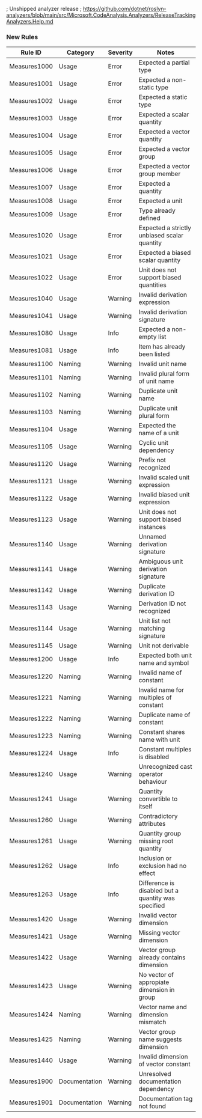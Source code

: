 ; Unshipped analyzer release
; https://github.com/dotnet/roslyn-analyzers/blob/main/src/Microsoft.CodeAnalysis.Analyzers/ReleaseTrackingAnalyzers.Help.md

### New Rules

Rule ID | Category | Severity | Notes
--------|----------|----------|--------------------
Measures1000 | Usage | Error | Expected a partial type
Measures1001 | Usage | Error | Expected a non-static type
Measures1002 | Usage | Error | Expected a static type
Measures1003 | Usage | Error | Expected a scalar quantity
Measures1004 | Usage | Error | Expected a vector quantity
Measures1005 | Usage | Error | Expected a vector group
Measures1006 | Usage | Error | Expected a vector group member
Measures1007 | Usage | Error | Expected a quantity
Measures1008 | Usage | Error | Expected a unit
Measures1009 | Usage | Error | Type already defined
Measures1020 | Usage | Error | Expected a strictly unbiased scalar quantity
Measures1021 | Usage | Error | Expected a biased scalar quantity
Measures1022 | Usage | Error | Unit does not support biased quantities
Measures1040 | Usage | Warning | Invalid derivation expression
Measures1041 | Usage | Warning | Invalid derivation signature
Measures1080 | Usage | Info | Expected a non-empty list
Measures1081 | Usage | Info | Item has already been listed
Measures1100 | Naming | Warning | Invalid unit name
Measures1101 | Naming | Warning | Invalid plural form of unit name
Measures1102 | Naming | Warning | Duplicate unit name
Measures1103 | Naming | Warning | Duplicate unit plural form
Measures1104 | Usage | Warning | Expected the name of a unit
Measures1105 | Usage | Warning | Cyclic unit dependency
Measures1120 | Usage | Warning | Prefix not recognized
Measures1121 | Usage | Warning | Invalid scaled unit expression
Measures1122 | Usage | Warning | Invalid biased unit expression
Measures1123 | Usage | Warning | Unit does not support biased instances
Measures1140 | Usage | Warning | Unnamed derivation signature
Measures1141 | Usage | Warning | Ambiguous unit derivation signature
Measures1142 | Usage | Warning | Duplicate derivation ID
Measures1143 | Usage | Warning | Derivation ID not recognized
Measures1144 | Usage | Warning | Unit list not matching signature
Measures1145 | Usage | Warning | Unit not derivable
Measures1200 | Usage | Info | Expected both unit name and symbol
Measures1220 | Naming | Warning | Invalid name of constant
Measures1221 | Naming | Warning | Invalid name for multiples of constant
Measures1222 | Naming | Warning | Duplicate name of constant
Measures1223 | Naming | Warning | Constant shares name with unit
Measures1224 | Usage | Info | Constant multiples is disabled
Measures1240 | Usage | Warning | Unrecognized cast operator behaviour
Measures1241 | Usage | Warning | Quantity convertible to itself
Measures1260 | Usage | Warning | Contradictory attributes
Measures1261 | Usage | Warning | Quantity group missing root quantity
Measures1262 | Usage | Info | Inclusion or exclusion had no effect
Measures1263 | Usage | Info | Difference is disabled but a quantity was specified
Measures1420 | Usage | Warning | Invalid vector dimension
Measures1421 | Usage | Warning | Missing vector dimension
Measures1422 | Usage | Warning | Vector group already contains dimension
Measures1423 | Usage | Warning | No vector of appropiate dimension in group
Measures1424 | Naming | Warning | Vector name and dimension mismatch
Measures1425 | Naming | Warning | Vector group name suggests dimension
Measures1440 | Usage | Warning | Invalid dimension of vector constant
Measures1900 | Documentation | Warning | Unresolved documentation dependency
Measures1901 | Documentation | Warning | Documentation tag not found